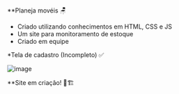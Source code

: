 **Planeja movéis 🪑

- Criado utilizando conhecimentos em HTML, CSS e JS
- Um site para monitoramento de estoque
- Criado em equipe

*Tela de cadastro (Incompleto) ✅

![image](https://github.com/user-attachments/assets/8596cee0-9bce-47e8-b958-7bbb34f1a8eb)

**Site em criação! 🔨🏗️
